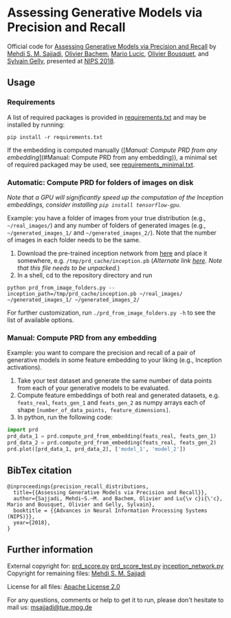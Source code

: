 # Assessing Generative Models via Precision and Recall

Official code for [Assessing Generative Models via Precision and Recall](https://arxiv.org/abs/1806.00035) by [Mehdi S. M. Sajjadi](http://msajjadi.com), [Olivier Bachem](http://olivierbachem.ch/), [Mario Lucic](https://ai.google/research/people/MarioLucic), [Olivier Bousquet](https://ai.google/research/people/OlivierBousquet), and [Sylvain Gelly](https://ai.google/research/people/SylvainGelly), presented at [NIPS 2018](https://nips.cc/).

## Usage
### Requirements
A list of required packages is provided in [requirements.txt](requirements.txt) and may be installed by running:
```shell
pip install -r requirements.txt
```

If the embedding is computed manually ([_Manual: Compute PRD from any embedding_](#Manual: Compute PRD from any embedding)), a minimal set of required packaged may be used, see [requirements_minimal.txt](requirements_minimal.txt).

### Automatic: Compute PRD for folders of images on disk
_Note that a GPU will significantly speed up the computation of the Inception embeddings, consider installing `pip install tensorflow-gpu`._

Example: you have a folder of images from your true distribution (e.g., `~/real_images/`) and any number of folders of generated images (e.g., `~/generated_images_1/` and `~/generated_images_2/`). Note that the number of images in each folder needs to be the same.

1. Download the pre-trained inception network from [here](https://owncloud.tuebingen.mpg.de/index.php/s/ef7QgkaX544nzcZ) and place it somewhere, e.g. `/tmp/prd_cache/inception.pb` (_Alternate link [here](http://download.tensorflow.org/models/image/imagenet/inception-2015-12-05.tgz). Note that this file needs to be unpacked._)
2. In a shell, cd to the repository directory and run
```shell
python prd_from_image_folders.py --inception_path=/tmp/prd_cache/inception.pb ~/real_images/ ~/generated_images_1/ ~/generated_images_2/
```

For further customization, run `./prd_from_image_folders.py -h` to see the list of available options.

### Manual: Compute PRD from any embedding
Example: you want to compare the precision and recall of a pair of generative models in some feature embedding to your liking (e.g., Inception activations).

1. Take your test dataset and generate the same number of data points from each of your generative models to be evaluated.
2. Compute feature embeddings of both real and generated datasets, e.g. `feats_real`, `feats_gen_1` and `feats_gen_2` as numpy arrays each of shape `[number_of_data_points, feature_dimensions]`.
3. In python, run the following code:
```python
import prd
prd_data_1 = prd.compute_prd_from_embedding(feats_real, feats_gen_1)
prd_data_2 = prd.compute_prd_from_embedding(feats_real, feats_gen_2)
prd.plot([prd_data_1, prd_data_2], ['model_1', 'model_2'])
```

## BibTex citation
```
@inproceedings{precision_recall_distributions,
  title={{Assessing Generative Models via Precision and Recall}},
  author={Sajjadi, Mehdi~S.~M. and Bachem, Olivier and Lu{\v c}i{\'c}, Mario and Bousquet, Olivier and Gelly, Sylvain},
  booktitle = {{Advances in Neural Information Processing Systems (NIPS)}},
  year={2018},
}
```

## Further information
External copyright for: [prd_score.py](https://github.com/google/compare_gan/blob/master/compare_gan/src/prd_score.py) [prd_score_test.py](https://github.com/google/compare_gan/blob/master/compare_gan/src/prd_score_test.py)
[inception_network.py](https://github.com/google/compare_gan/blob/master/compare_gan/src/fid_score.py)<br>
Copyright for remaining files: [Mehdi S. M. Sajjadi](http://msajjadi.com)<br>

License for all files: [Apache License 2.0](LICENSE)

For any questions, comments or help to get it to run, please don't hesitate to mail us: <msajjadi@tue.mpg.de>
